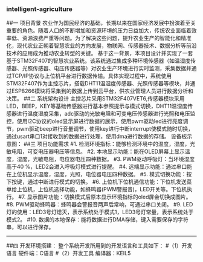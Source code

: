### intelligent-agriculture

##一 项目背景
农业作为国民经济的基础，长期以来在国家经济发展中扮演着至关重要的角色。随着人口的不断增加和资源环境的压力日益加大，传统农业面临着效率低、资源浪费严重等问题。为了解决这些问题，提升农业生产的智能化和精准化，现代农业正朝着智慧农业的方向发展，物联网、传感器技术、数据分析等前沿技术的应用成为推动农业转型的关键。
基于这一背景，本项目设计并实现了一套基于STM32F407的智慧农业系统。该系统通过集成多种环境传感器（如温湿度传感器、光照传感器、电压传感器等）对农业生产环境进行实时监测，采集数据并通过TCP/IP协议与上位机平台进行数据传输。具体实现过程中，系统使用STM32F407作为主控芯片，搭载DHT11温湿度传感器、光照传感器等模块，并通过ESP8266模块将采集到的数据上传到云平台，供农业管理人员进行数据分析和决策。
##二 系统架构设计
主控芯片采用STM32F407VET6,传感器模块采用LED，BEEP，KEY等基础传感器进行基本参照提示与模式切换，DHT11温湿度传感器进行温度湿度采集，adc驱动的光敏电阻和可变电压传感器进行光照和电压监控，使用I2C协议的oled显示屏进行数据的展示，使用pwm驱动led进行亮度调节，pwm驱动beep进行音量调节，使用key进行中断interrupt使模式随时切换，通过usart串口1对接收到的数据进行处理，使用dma进行数据的存储。
设备板示意图：
##三 项目功能需求
#1.	检测环境指标：能够检测环境中的温度，湿度，光敏电阻，可变电压器电压等信息。
#2.	本地显示功能：能在OLED屏幕上显示温度，湿度，光敏电阻，电位器电压四种数据。
#3.	PWM驱动呼吸灯：当环境湿度高于40 %，LED2会进入呼吸灯模式进行提醒。
#4.	远端显示功能：通过串口能在上位机显示温度，湿度，光照，电位器电压四种数据。
#5.	模式切换功能：按下按键，通过中断进行模式的切换。
#6.	上位机下位机通信功能：下位机发送菜单给上位机，上位机选择功能，如蜂鸣器(PWM警报音)，LED开关等。下位机执行。
#7.	显示图片功能：切换模式后原本显示环境指标的oled屏会切换成图片。	
#8.	PWM驱动蜂鸣器：蜂鸣器会警报音两声后常响，可通过串口关闭。
#9.	LED灯的使用：LED3号灯熄灭，表示系统处于模式1，LED3号灯常量，表示系统处于模式2。
#10.	数据的本地保存：能将数据进行DMA存储，键入需要保存的字符串，可以进行保存。
________________________________________
##四 开发环境搭建：
整个系统开发所用到的开发语言和工具如下：
#（1）开发语言
硬件端：C语言
#（2）开发工具
编译器：KEIL5
